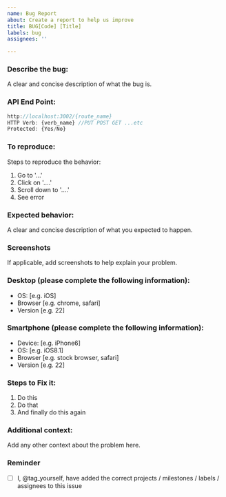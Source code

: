 ```yaml
---
name: Bug Report
about: Create a report to help us improve
title: BUG[Code] [Title]
labels: bug
assignees: ''

---
```


### Describe the bug:
A clear and concise description of what the bug is.

### API End Point:
```javascript
http://localhost:3002/{route_name}
HTTP Verb: {verb_name} //PUT POST GET ...etc
Protected: {Yes/No}
```
### To reproduce:
Steps to reproduce the behavior:
1. Go to '...'
2. Click on '....'
3. Scroll down to '....'
4. See error

### Expected behavior:
A clear and concise description of what you expected to happen.

### Screenshots
If applicable, add screenshots to help explain your problem.

### Desktop (please complete the following information):
 - OS: [e.g. iOS]
 - Browser [e.g. chrome, safari]
 - Version [e.g. 22]

### Smartphone (please complete the following information):
 - Device: [e.g. iPhone6]
 - OS: [e.g. iOS8.1]
 - Browser [e.g. stock browser, safari]
 - Version [e.g. 22]
 
### Steps to Fix it:
1. Do this
2. Do that
3. And finally do this again

### Additional context:
Add any other context about the problem here.

### Reminder

- [ ] I, @tag_yourself, have added the correct projects / milestones / labels / assignees to this issue
